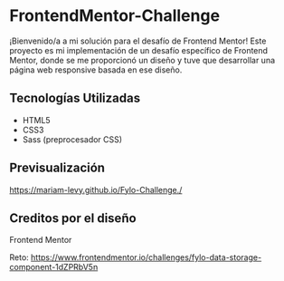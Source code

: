 # FrontendMentor-Challenge 

¡Bienvenido/a a mi solución para el desafío de Frontend Mentor! Este proyecto es mi implementación de un desafío específico de Frontend Mentor, donde se me proporcionó un diseño y tuve que desarrollar una página web responsive basada en ese diseño.

## Tecnologías Utilizadas

- HTML5
- CSS3
- Sass (preprocesador CSS)


## Previsualización
https://mariam-levy.github.io/Fylo-Challenge./

## Creditos por el diseño
Frontend Mentor 

Reto: https://www.frontendmentor.io/challenges/fylo-data-storage-component-1dZPRbV5n



